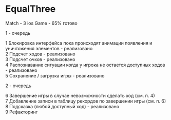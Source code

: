 # EqualThree
Match - 3 ios Game - 65% готово

1 - очередь

1 Блокировка интерфейса пока происходят анимации появления и уничтожения элементов - реализовано<br> 
2 Подсчет ходов  - реализовано <br>
3 Подсчет очков  - реализовано <br>
4 Распознавание ситуации когда у игрока не остается доступных ходов - реализовано<br>
5 Сохранение / загрузка игры - реализовано <br>



2 - очередь

6 Завершение игры в случае невозможности сделать ход (см. п. 4)<br>
7 Добавление записи в таблицу рекордов по завершении игры (см. п. 6)<br>
8 Подсказка (любой доступный ход) - реализовано <br>
9 Рефакторинг <br>















